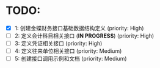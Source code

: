 # TODO:

- [x] 1: 创建金蝶财务接口基础数据结构定义 (priority: High)
- [ ] 2: 定义会计科目相关接口 (**IN PROGRESS**) (priority: High)
- [ ] 3: 定义凭证相关接口 (priority: High)
- [ ] 4: 定义往来单位相关接口 (priority: Medium)
- [ ] 5: 创建接口调用示例和文档 (priority: Medium)
